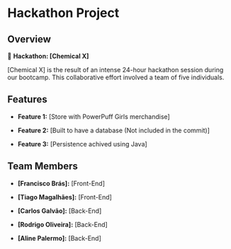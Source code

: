 # Hackathon Project

## Overview

🚀 **Hackathon: [Chemical X]**

[Chemical X] is the result of an intense 24-hour hackathon session during our bootcamp. This collaborative effort involved a team of five individuals.

## Features

- **Feature 1:**
  [Store with PowerPuff Girls merchandise]

- **Feature 2:**
  [Built to have a database (Not included in the commit)]

- **Feature 3:**
  [Persistence achived using Java]

## Team Members

- **[Francisco Brás]:**
  [Front-End]

- **[Tiago Magalhães]:**
  [Front-End]

- **[Carlos Galvão]:**
  [Back-End]

- **[Rodrigo Oliveira]:**
  [Back-End]

- **[Aline Palermo]:**
  [Back-End]
